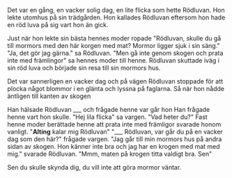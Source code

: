 Det var en gång, en vacker solig dag, en lite flicka som hette Rödluvan. Hon lekte utomhus på sin trädgården. Hon kallades Rödluvan eftersom hon hade en röd luva på sig vart hon än gick.

Just när hon lekte sin bästa hennes moder ropade "Rödluvan, skulle du gå till mormors med den här korgen med mat? Mormor ligger sjuk i sin säng." "Ja, det gör jag gärna." sa Rödluvan. "Men gå inte genom skogen och prata inte med främlingor" sa hennes moder till henne. Rödluvan skuttade iväg i sin röd luva och började  sin resa till sin mormors hus.

Det var sannerligen en vacker dag och på vägen Rödluvan stoppade för att plocka något blommor i en glänta och lyssna på faglarna. Så när hon nådde äntligen till kanten av skogen  

Han hälsade Rödluvan  ___ och frågade henne var går hon
Han frågade henne vart hon skulle. "Hej lila flicka" sa vargen. "Vad heter du?" Fast henne moder berättade henne att prata inte med främligor svarade honom vanligt. "**Alting** kalar mig Rödluvan" "___ Rödluvan, var går du på en vacker dag som den här?" frågade vargen. "Jag går till min mormors hus på andra sidan av skogen. Hon känner inte bra och jag har en krogen med mat med mig." svarade Rödluvan. "Mmm, maten på krogen titta valdigt bra. Sen" 

Sen du skulle skynda dig, du vill inte att göra mormor väntar.



